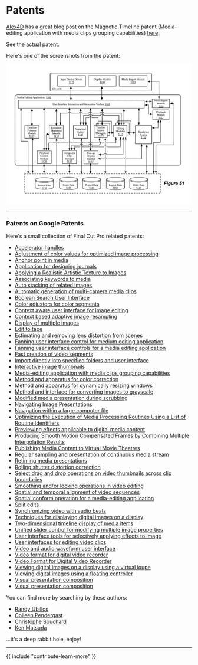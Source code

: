 # Patents

[Alex4D](https://alex4d.com) has a great blog post on the Magnetic Timeline patent (Media-editing application with media clips grouping capabilities) [here](https://alex4d.com/notes/item/apple-magnetic-timeline-fcpx-patent).

See the [actual patent](https://patents.google.com/patent/US8875025).

Here's one of the screenshots from the patent:

![](/static/patent.png)

---

### Patents on Google Patents

Here's a small collection of Final Cut Pro related patents:

- [Accelerator handles](https://patents.google.com/patent/US7617454B2/)<br />
- [Adjustment of color values for optimized image processing](https://patents.google.com/patent/US8125497B2/)<br />
- [Anchor point in media](https://patents.google.com/patent/US8473846B2/)<br />
- [Application for designing journals](https://patents.google.com/patent/US20130238964A1/)<br />
- [Applying a Realistic Artistic Texture to Images](https://patents.google.com/patent/US20140071148A1/)<br />
- [Associating keywords to media](https://patents.google.com/patent/US9142253B2/)<br />
- [Auto stacking of related images](https://patents.google.com/patent/US8487960B2/)<br />
- [Automatic generation of multi-camera media clips](https://patents.google.com/patent/US9792955B2/)<br />
- [Boolean Search User Interface](https://patents.google.com/patent/US20080288869A1/)<br />
- [Color adjustors for color segments](https://patents.google.com/patent/GB2513499B/)<br />
- [Context aware user interface for image editing](https://patents.google.com/patent/US9299168B2/)<br />
- [Context based adaptive image resampling](https://patents.google.com/patent/US7526138B1/)<br />
- [Display of multiple images](https://patents.google.com/patent/US8963962B2/)<br />
- [Edit to tape](https://patents.google.com/patent/US7827489B2/)<br />
- [Estimating and removing lens distortion from scenes](https://patents.google.com/patent/US20110122149A1/)<br />
- [Fanning user interface control for medium editing application](https://patents.google.com/patent/JP2018152097A/)<br />
- [Fanning user interface controls for a media editing application](https://patents.google.com/patent/US9189876B2/)<br />
- [Fast creation of video segments](https://patents.google.com/patent/US9959907B2/)<br />
- [Import directly into specified folders and user interface](https://patents.google.com/patent/US7707510B1/)<br />
- [Interactive image thumbnails](https://patents.google.com/patent/US9798744B2/)<br />
- [Media-editing application with media clips grouping capabilities](https://patents.google.com/patent/US8875025B2/)<br />
- [Method and apparatus for color correction](https://patents.google.com/patent/US8326035B2/)<br />
- [Method and apparatus for dynamically resizing windows](https://patents.google.com/patent/US9189133B2/)<br />
- [Method and interface for converting images to grayscale](https://patents.google.com/patent/US9092893B2/)<br />
- [Modified media presentation during scrubbing](https://patents.google.com/patent/US9830063B2/)<br />
- [Navigating Image Presentations](https://patents.google.com/patent/US20150106722A1/)<br />
- [Navigation within a large computer file](https://patents.google.com/patent/US20050179705A1/)<br />
- [Optimizing the Execution of Media Processing Routines Using a List of Routine Identifiers](https://patents.google.com/patent/US20090244079A1/)<br />
- [Previewing effects applicable to digital media content](https://patents.google.com/patent/US8705938B2/)<br />
- [Producing Smooth Motion Compensated Frames by Combining Multiple Interpolation Results](https://patents.google.com/patent/US20080085056A1/)<br />
- [Publishing Media Content to Virtual Movie Theatres](https://patents.google.com/patent/US20150113404A1/)<br />
- [Regular sampling and presentation of continuous media stream](https://patents.google.com/patent/US7984385B2/)<br />
- [Retiming media presentations](https://patents.google.com/patent/US9997196B2/)<br />
- [Rolling shutter distortion correction](https://patents.google.com/patent/US8810692B2/)<br />
- [Select drag and drop operations on video thumbnails across clip boundaries](https://patents.google.com/patent/US9335892B2/)<br />
- [Smoothing and/or locking operations in video editing](https://patents.google.com/patent/US8750636B2/)<br />
- [Spatial and temporal alignment of video sequences](https://patents.google.com/patent/US20170099442A1/)<br />
- [Spatial conform operation for a media-editing application](https://patents.google.com/patent/US9412414B2/)<br />
- [Split edits](https://patents.google.com/patent/US7788585B2/)<br />
- [Synchronizing video with audio beats](https://patents.google.com/patent/US8347210B2/)<br />
- [Techniques for displaying digital images on a display](https://patents.google.com/patent/US8194099B2/)<br />
- [Two-dimensional timeline display of media items](https://patents.google.com/patent/US7954065B2/)<br />
- [Unified slider control for modifying multiple image properties](https://patents.google.com/patent/US10936173B2/)<br />
- [User interface tools for selectively applying effects to image](https://patents.google.com/patent/US9041727B2/)<br />
- [User interfaces for editing video clips](https://patents.google.com/patent/CA2724034C/)<br />
- [Video and audio waveform user interface](https://patents.google.com/patent/US8751933B2/)<br />
- [Video format for digital video recorder](https://patents.google.com/patent/US9215402B2/)<br />
- [Video Format for Digital Video Recorder](https://patents.google.com/patent/US20120229670A1/)<br />
- [Viewing digital images on a display using a virtual loupe](https://patents.google.com/patent/US7804508B2/)<br />
- [Viewing digital images using a floating controller](https://patents.google.com/patent/US7719548B2/)<br />
- [Visual presentation composition](https://patents.google.com/patent/US8726161B2/)<br />
- [Visual presentation composition](https://patents.google.com/patent/US9032300B2/)

You can find more by searching by these authors:

- [Randy Ubillos](https://patents.google.com/?inventor=Randy+Ubillos)<br />
- [Colleen Pendergast](https://patents.google.com/?inventor=Colleen+Pendergast)<br />
- [Christophe Souchard](https://patents.google.com/?inventor=Christophe+Souchard)<br />
- [Ken Matsuda](https://patents.google.com/?inventor=Ken+Matsuda)

...it's a deep rabbit hole, enjoy!

---

{{ include "contribute-learn-more" }}
